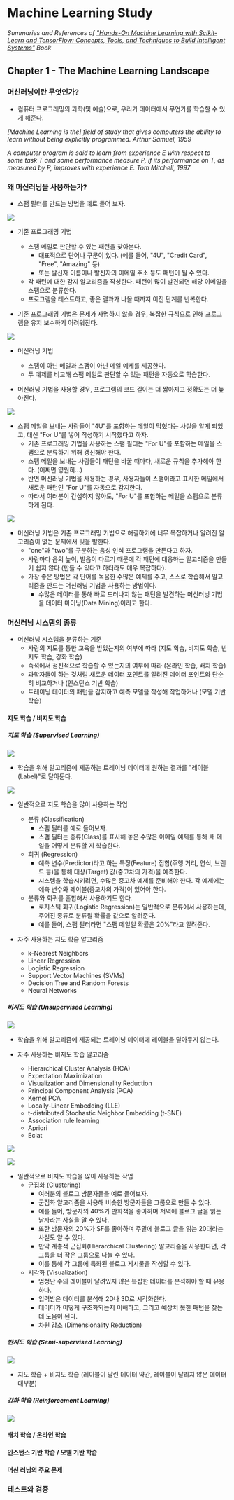 # Machine Learning Study

###### Summaries and References of ["Hands-On Machine Learning with Scikit-Learn and TensorFlow: Concepts, Tools, and Techniques to Build Intelligent Systems"](https://github.com/ageron/handson-ml) Book

## Chapter 1 - The Machine Learning Landscape

### 머신러닝이란 무엇인가?

- 컴퓨터 프로그래밍의 과학(및 예술)으로, 우리가 데이터에서 무언가를 학습할 수 있게 해준다.

<cite>[Machine Learning is the] field of study that gives computers the ability to learn without being explicitly programmed. Arthur Samuel, 1959</cite>

<cite>A computer program is said to learn from experience E with respect to some task T and some performance measure P, if its performance on T, as measured by P, improves with experience E. Tom Mitchell, 1997</cite>

### 왜 머신러닝을 사용하는가?

- 스팸 필터를 만드는 방법을 예로 들어 보자.

![](https://github.com/utilForever/MLStudy/blob/master/Resources/mlst_0101.png)

- 기존 프로그래밍 기법
    - 스팸 메일로 판단할 수 있는 패턴을 찾아본다.
        - 대표적으로 단어나 구문이 있다. (예를 들어, "4U", "Credit Card", "Free", "Amazing" 등)
        - 또는 발신자 이름이나 발신자의 이메일 주소 등도 패턴이 될 수 있다.
    - 각 패턴에 대한 감지 알고리즘을 작성한다. 패턴이 많이 발견되면 해당 이메일을 스팸으로 분류한다.
    - 프로그램을 테스트하고, 좋은 결과가 나올 때까지 이전 단계를 반복한다.

- 기존 프로그래밍 기법은 문제가 자명하지 않을 경우, 복잡한 규칙으로 인해 프로그램을 유지 보수하기 어려워진다.

![](https://github.com/utilForever/MLStudy/blob/master/Resources/mlst_0102.png)

- 머신러닝 기법
    - 스팸이 아닌 메일과 스팸이 아닌 메일 예제를 제공한다.
    - 두 예제를 비교해 스팸 메일로 판단할 수 있는 패턴을 자동으로 학습한다.

- 머신러닝 기법을 사용할 경우, 프로그램의 코드 길이는 더 짧아지고 정확도는 더 높아진다.

![](https://github.com/utilForever/MLStudy/blob/master/Resources/mlst_0103.png)

- 스팸 메일을 보내는 사람들이 "4U"를 포함하는 메일이 막혔다는 사실을 알게 되었고, 대신 "For U"를 넣어 작성하기 시작했다고 하자.
    - 기존 프로그래밍 기법을 사용하는 스팸 필터는 "For U"를 포함하는 메일을 스팸으로 분류하기 위해 갱신해야 한다.
    - 스팸 메일을 보내는 사람들이 패턴을 바꿀 때마다, 새로운 규칙을 추가해야 한다. (어쩌면 영원히...)
    - 반면 머신러닝 기법을 사용하는 경우, 사용자들이 스팸이라고 표시한 메일에서 새로운 패턴인 "For U"를 자동으로 감지한다.
    - 따라서 여러분이 간섭하지 않아도, "For U"를 포함하는 메일을 스팸으로 분류하게 된다.
    
![](https://github.com/utilForever/MLStudy/blob/master/Resources/mlst_0104.png)
    
- 머신러닝 기법은 기존 프로그래밍 기법으로 해결하기에 너무 복잡하거나 알려진 알고리즘이 없는 문제에서 빛을 발한다.
    - "one"과 "two"를 구분하는 음성 인식 프로그램을 만든다고 하자.
    - 사람마다 음의 높이, 발음이 다르기 때문에 각 패턴에 대응하는 알고리즘을 만들기 쉽지 않다 (만들 수 있다고 하더라도 매우 복잡하다).
    - 가장 좋은 방법은 각 단어를 녹음한 수많은 예제를 주고, 스스로 학습해서 알고리즘을 만드는 머신러닝 기법을 사용하는 방법이다.
        - 수많은 데이터를 통해 바로 드러나지 않는 패턴을 발견하는 머신러닝 기법을 데이터 마이닝(Data Mining)이라고 한다.   

### 머신러닝 시스템의 종류

- 머신러닝 시스템을 분류하는 기준
    - 사람의 지도를 통한 교육을 받았는지의 여부에 따라 (지도 학습, 비지도 학습, 반지도 학습, 강화 학습)
    - 즉석에서 점진적으로 학습할 수 있는지의 여부에 따라 (온라인 학습, 배치 학습)
    - 과학자들이 하는 것처럼 새로운 데이터 포인트를 알려진 데이터 포인트와 단순히 비교하거나 (인스턴스 기반 학습)
    - 트레이닝 데이터의 패턴을 감지하고 예측 모델을 작성해 작업하거나 (모델 기반 학습)

#### 지도 학습 / 비지도 학습

##### 지도 학습 (Supervised Learning)

![](https://github.com/utilForever/MLStudy/blob/master/Resources/mlst_0105.png)

- 학습을 위해 알고리즘에 제공하는 트레이닝 데이터에 원하는 결과를 "레이블(Label)"로 달아둔다.

![](https://github.com/utilForever/MLStudy/blob/master/Resources/mlst_0106.png)

- 일반적으로 지도 학습을 많이 사용하는 작업
    - 분류 (Classification)
        - 스팸 필터를 예로 들어보자.
        - 스팸 필터는 종류(Class)를 표시해 놓은 수많은 이메일 예제를 통해 새 메일을 어떻게 분류할 지 학습한다.
    - 회귀 (Regression)
        - 예측 변수(Predictor)라고 하는 특징(Feature) 집합(주행 거리, 연식, 브랜드 등)을 통해 대상(Target) 값(중고차의 가격)을 예측한다.
        - 시스템을 학습시키려면, 수많은 중고차 예제를 준비해야 한다. 각 예제에는 예측 변수와 레이블(중고차의 가격)이 있어야 한다.
    - 분류와 회귀를 혼합해서 사용하기도 한다.
        - 로지스틱 회귀(Logistic Regression)는 일반적으로 분류에서 사용하는데, 주어진 종류로 분류될 확률을 값으로 알려준다.
        - 예를 들어, 스팸 필터라면 "스팸 메일일 확률은 20%"라고 알려준다. 
  
- 자주 사용하는 지도 학습 알고리즘
    - k-Nearest Neighbors
    - Linear Regression
    - Logistic Regression
    - Support Vector Machines (SVMs)
    - Decision Tree and Random Forests
    - Neural Networks

##### 비지도 학습 (Unsupervised Learning)

![](https://github.com/utilForever/MLStudy/blob/master/Resources/mlst_0107.png)

- 학습을 위해 알고리즘에 제공되는 트레이닝 데이터에 레이블을 달아두지 않는다.

- 자주 사용하는 비지도 학습 알고리즘
    - Hierarchical Cluster Analysis (HCA)
    - Expectation Maximization
    - Visualization and Dimensionality Reduction
    - Principal Component Analysis (PCA)
    - Kernel PCA
    - Locally-Linear Embedding (LLE)
    - t-distributed Stochastic Neighbor Embedding (t-SNE)
    - Association rule learning
    - Apriori
    - Eclat
    
![](https://github.com/utilForever/MLStudy/blob/master/Resources/mlst_0108.png)

![](https://github.com/utilForever/MLStudy/blob/master/Resources/mlst_0109.png)
    
- 일반적으로 비지도 학습을 많이 사용하는 작업
    - 군집화 (Clustering)
        - 여러분의 블로그 방문자들을 예로 들어보자.
        - 군집화 알고리즘을 사용해 비슷한 방문자들을 그룹으로 만들 수 있다.
        - 예를 들어, 방문자의 40%가 만화책을 좋아하며 저녁에 블로그 글을 읽는 남자라는 사실을 알 수 있다.
        - 또한 방문자의 20%가 SF를 좋아하며 주말에 블로그 글을 읽는 20대라는 사실도 알 수 있다.
        - 만약 계층적 군집화(Hierarchical Clustering) 알고리즘을 사용한다면, 각 그룹을 더 작은 그룹으로 나눌 수 있다.
        - 이를 통해 각 그룹에 특화된 블로그 게시물을 작성할 수 있다.
    - 시각화 (Visualization)
        - 엄청난 수의 레이블이 달려있지 않은 복잡한 데이터를 분석해야 할 때 유용하다.
        - 입력받은 데이터를 분석해 2D나 3D로 시각화한다.
        - 데이터가 어떻게 구조화되는지 이해하고, 그리고 예상치 못한 패턴을 찾는데 도움이 된다. 
        - 차원 감소 (Dimensionality Reduction)

##### 반지도 학습 (Semi-supervised Learning)

![](https://github.com/utilForever/MLStudy/blob/master/Resources/mlst_0111.png)

- 지도 학습 + 비지도 학습 (레이블이 달린 데이터 약간, 레이블이 달리지 않은 데이터 대부분)

##### 강화 학습 (Reinforcement Learning)

![](https://github.com/utilForever/MLStudy/blob/master/Resources/mlst_0112.png)

#### 배치 학습 / 온라인 학습

#### 인스턴스 기반 학습 / 모델 기반 학습

#### 머신 러닝의 주요 문제

### 테스트와 검증

